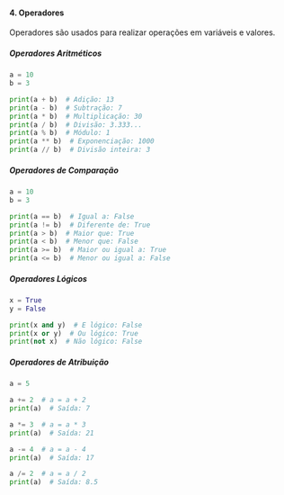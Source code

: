 #### 4. Operadores

Operadores são usados para realizar operações em variáveis e valores.

##### Operadores Aritméticos

```python
a = 10
b = 3

print(a + b)  # Adição: 13
print(a - b)  # Subtração: 7
print(a * b)  # Multiplicação: 30
print(a / b)  # Divisão: 3.333...
print(a % b)  # Módulo: 1
print(a ** b)  # Exponenciação: 1000
print(a // b)  # Divisão inteira: 3
```

##### Operadores de Comparação

```python
a = 10
b = 3

print(a == b)  # Igual a: False
print(a != b)  # Diferente de: True
print(a > b)  # Maior que: True
print(a < b)  # Menor que: False
print(a >= b)  # Maior ou igual a: True
print(a <= b)  # Menor ou igual a: False
```

##### Operadores Lógicos

```python
x = True
y = False

print(x and y)  # E lógico: False
print(x or y)  # Ou lógico: True
print(not x)  # Não lógico: False
```

##### Operadores de Atribuição

```python
a = 5

a += 2  # a = a + 2
print(a)  # Saída: 7

a *= 3  # a = a * 3
print(a)  # Saída: 21

a -= 4  # a = a - 4
print(a)  # Saída: 17

a /= 2  # a = a / 2
print(a)  # Saída: 8.5
```

